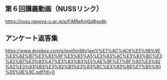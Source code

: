 ## 第６回講義動画（NUSSリンク） <br>
https://nuss.nagoya-u.ac.jp/s/FjMReKnjQd8go8k
## アンケート返答集 <br>
https://www.dropbox.com/s/joni0or86v1aei1/%E7%AC%AC6%E5%9B%9E%E3%82%B7%E3%83%9F%E3%83%A5%E3%83%AC%E3%83%BC%E3%82%B7%E3%83%A7%E3%83%B3%E5%AE%9F%E7%BF%92%E3%82%A2%E3%83%B3%E3%82%B1%E3%83%BC%E3%83%88%E7%B5%90%E6%9E%9C.pdf?dl=0
